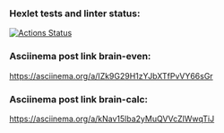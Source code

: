 ### Hexlet tests and linter status:
[![Actions Status](https://github.com/leovas1972/frontend-project-lvl1/workflows/hexlet-check/badge.svg)](https://github.com/leovas1972/frontend-project-lvl1/actions)
### Asciinema post link brain-even:
https://asciinema.org/a/IZk9G29H1zYJbXTfPvVY66sGr
### Asciinema post link brain-calc:
https://asciinema.org/a/kNav15lba2yMuQVVcZlWwqTiJ